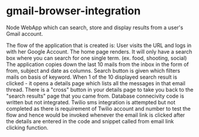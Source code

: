 # gmail-browser-integration
Node WebApp which can search, store and display results from a user's Gmail account.

The flow of the application that is created is:
User visits the URL and logs in with her Google Account.
The home page renders. It will only have a search box where you can search for one single term. (ex. food, shooting, social)
The application copies down the last 10 mails from the inbox in the form of from, subject and date as columns.
Search button is given which filters mails on basis of keyword.
When 1 of the 10 displayed search result is clicked - it opens a details page which lists all the messages in that email thread.
There is a "cross" button in your details page to take you back to the "search results" page that you came from.
Database connecivity code is written but not integrated.
Twilio sms integration is attempted but not completed as there is requirement of Twilio account and number to test the flow and hence would be invoked whenever the email link is clicked after the details are entered in the code and snippet called from email link clicking function.
